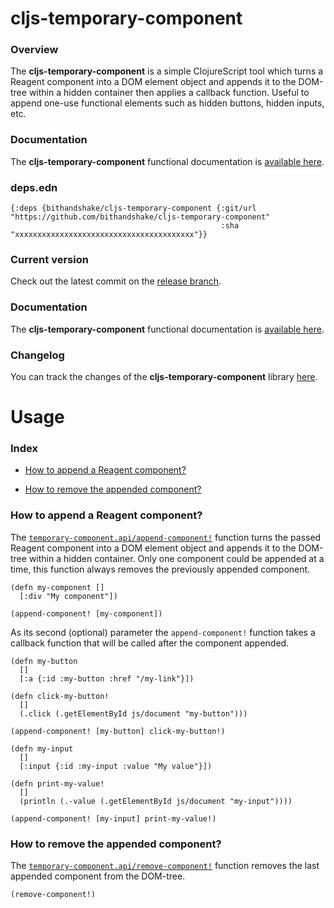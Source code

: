 
# cljs-temporary-component

### Overview

The <strong>cljs-temporary-component</strong> is a simple ClojureScript tool
which turns a Reagent component into a DOM element object and appends it to the DOM-tree
within a hidden container then applies a callback function. Useful to append one-use
functional elements such as hidden buttons, hidden inputs, etc.

### Documentation

The <strong>cljs-temporary-component</strong> functional documentation is [available here](documentation/COVER.md).

### deps.edn

```
{:deps {bithandshake/cljs-temporary-component {:git/url "https://github.com/bithandshake/cljs-temporary-component"
                                               :sha     "xxxxxxxxxxxxxxxxxxxxxxxxxxxxxxxxxxxxxxxx"}}
```

### Current version

Check out the latest commit on the [release branch](https://github.com/bithandshake/cljs-temporary-component/tree/release).

### Documentation

The <strong>cljs-temporary-component</strong> functional documentation is [available here](documentation/COVER.md).

### Changelog

You can track the changes of the <strong>cljs-temporary-component</strong> library [here](CHANGES.md).

# Usage

### Index

- [How to append a Reagent component?](#how-to-append-a-reagent-component)

- [How to remove the appended component?](#how-to-remove-the-appended-component)

### How to append a Reagent component?

The [`temporary-component.api/append-component!`](documentation/cljc/temporary-component/API.md/#append-component)
function turns the passed Reagent component into a DOM element object and appends
it to the DOM-tree within a hidden container.
Only one component could be appended at a time, this function always removes the
previously appended component.

```
(defn my-component []
  [:div "My component"])

(append-component! [my-component])
```

As its second (optional) parameter the `append-component!` function takes a callback
function that will be called after the component appended.

```
(defn my-button
  []
  [:a {:id :my-button :href "/my-link"}])

(defn click-my-button!
  []
  (.click (.getElementById js/document "my-button")))

(append-component! [my-button] click-my-button!)
```

```
(defn my-input
  []
  [:input {:id :my-input :value "My value"}])

(defn print-my-value!
  []
  (println (.-value (.getElementById js/document "my-input"))))

(append-component! [my-input] print-my-value!)
```

### How to remove the appended component?

The [`temporary-component.api/remove-component!`](documentation/cljc/temporary-component/API.md/#remove-component)
function removes the last appended component from the DOM-tree.

```
(remove-component!)
```
